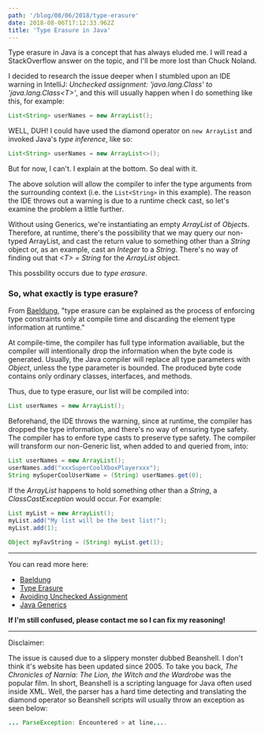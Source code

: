 ```yaml
---
path: '/blog/08/06/2018/type-erasure'
date: 2018-08-06T17:12:33.962Z
title: 'Type Erasure in Java'
---
```


Type erasure in Java is a concept that has always eluded me.
I will read a StackOverflow answer on the topic, and I'll be more lost than Chuck Noland.

I decided to research the issue deeper when I stumbled upon an IDE warning in IntelliJ: _Unchecked assignment: 'java.lang.Class' to 'java.lang.Class\<T\>'_, and this will usually happen when I do something like this, for example:

```java
List<String> userNames = new ArrayList();
```

WELL, DUH! I could have used the diamond operator on `new ArrayList` and invoked Java's _type inference_, like so:

```java
List<String> userNames = new ArrayList<>();
```

But for now, I can't. I explain at the bottom. So deal with it.

The above solution will allow the compiler to infer the type arguments from the surrounding context (i.e. the `List<String>` in this example). The reason the IDE throws out a warning is due to a runtime check cast, so let's examine the problem a little further.

Without using Generics, we're instantiating an empty _ArrayList_ of *Object*s. Therefore, at runtime, there's the possibility that we may query our non-typed ArrayList, and cast the return value to something other than a _String_ object or, as an example, cast an _Integer_ to a _String_. There's no way of finding out that _\<T\> = String_ for the _ArrayList_ object.

This possbility occurs due to _type erasure_.

### So, what exactly is type erasure?

From [Baeldung](https://www.baeldung.com/java-type-erasure), "type erasure can be explained as the process of enforcing type constraints only at compile time and discarding the element type information at runtime."

At compile-time, the compiler has full type information availiable, but the compiler will intentionally drop the information when the byte code is generated. Usually, the Java compiler will replace all type parameters with _Object_, unless the type parameter is bounded. The produced byte code contains only ordinary classes, interfaces, and methods.

Thus, due to type erasure, our list will be compiled into:

```java
List userNames = new ArrayList();
```

Beforehand, the IDE throws the warning, since at runtime, the compiler has dropped the type information, and there's no way of ensuring type safety. The compiler has to enfore type casts to preserve type safety. The compiler will transform our non-Generic list, when added to and queried from, into:

```java
List userNames = new ArrayList();
userNames.add("xxxSuperCoolXboxPlayerxxx");
String mySuperCoolUserName = (String) userNames.get(0);
```

If the _ArrayList_ happens to hold something other than a _String_, a _ClassCastException_ would occur. For example:

```java
List myList = new ArrayList();
myList.add("My list will be the best list!");
myList.add(1);

Object myFavString = (String) myList.get(1);
```

---

You can read more here:

- [Baeldung](https://www.baeldung.com/java-type-erasure)
- [Type Erasure](https://docs.oracle.com/javase/tutorial/java/generics/erasure.html)
- [Avoiding Unchecked Assignment](https://stackoverflow.com/questions/22467645/avoid-unchecked-assignment-in-a-map-with-multiple-value-types/22468599)
- [Java Generics](https://stackoverflow.com/questions/339699/java-generics-type-erasure-when-and-what-happens)

**If I'm still confused, please contact me so I can fix my reasoning!**

---

Disclaimer:

The issue is caused due to a slippery monster dubbed Beanshell. I don't think it's website has been updated since 2005. To take you back, _The Chronicles of Narnia: The Lion, the Witch and the Wardrobe_ was the popular film. In short, Beanshell is a scripting language for Java often used inside XML. Well, the parser has a hard time detecting and translating the diamond operator so Beanshell scripts will usually throw an exception as seen below:

```java
... ParseException: Encountered > at line....
```
